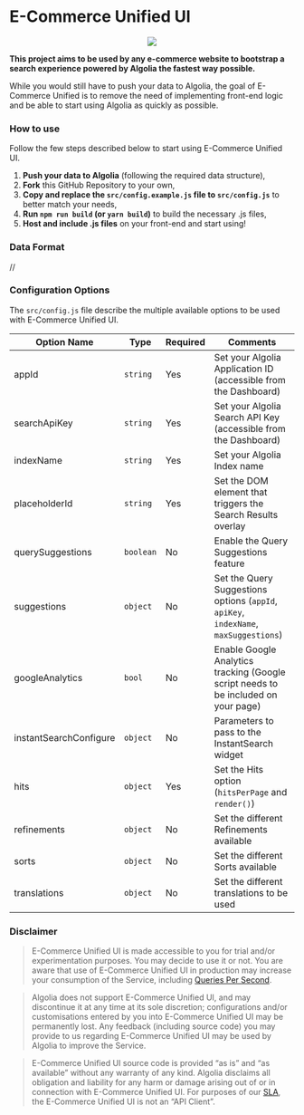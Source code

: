 # E-Commerce Unified UI

<p align="center">
<img src="https://cl.ly/c3fa6a6b250a/Screenshot%2525202019-05-27%252520at%25252010.17.35.png" />
</p>

**This project aims to be used by any e-commerce website to bootstrap a search experience powered by Algolia the fastest way possible.**

While you would still have to push your data to Algolia, the goal of E-Commerce Unified is to remove the need of implementing front-end logic and be able to start using Algolia as quickly as possible.

### How to use

Follow the few steps described below to start using E-Commerce Unified UI.

1. **Push your data to Algolia** (following the required data structure),
2. **Fork** this GitHub Repository to your own,
3. **Copy and replace the `src/config.example.js` file to `src/config.js`** to better match your needs,
4. **Run `npm run build` (or `yarn build`)** to build the necessary .js files,
5. **Host and include .js files** on your front-end and start using!

### Data Format

//

### Configuration Options

The `src/config.js` file describe the multiple available options to be used with E-Commerce Unified UI.

| Option Name              | Type      | Required | Comments                                                                             |
|--------------------------|-----------|----------|--------------------------------------------------------------------------------------|
| appId                    | `string`  | Yes      | Set your Algolia Application ID (accessible from the Dashboard)                      |
| searchApiKey             | `string`  | Yes      | Set your Algolia Search API Key (accessible from the Dashboard)                      |
| indexName                | `string`  | Yes      | Set your Algolia Index name                                                          |
| placeholderId            | `string`  | Yes      | Set the DOM element that triggers the Search Results overlay                         |
| querySuggestions         | `boolean` | No       | Enable the Query Suggestions feature                                                 |
| suggestions              | `object`  | No       | Set the Query Suggestions options (`appId`, `apiKey`, `indexName`, `maxSuggestions`) |
| googleAnalytics          | `bool`    | No       | Enable Google Analytics tracking (Google script needs to be included on your page)    |
| instantSearchConfigure   | `object`  | No       | Parameters to pass to the InstantSearch widget                                       |
| hits                     | `object`  | Yes      | Set the Hits option (`hitsPerPage` and `render()`)                                   |
| refinements              | `object`  | No       | Set the different Refinements available                                              |
| sorts                    | `object` | No       | Set the different Sorts available                                              |
| translations             | `object` | No       | Set the different translations to be used                                            |

### Disclaimer

> E-Commerce Unified UI is made accessible to you for trial and/or experimentation purposes. You may decide to use it or not. You are aware that use of E-Commerce Unified UI in production may increase your consumption of the Service, including [Queries Per Second](https://www.algolia.com/doc/faq/monitoring/which-queries-are-counted-as-part-of-the-max-qps-computations/).

> Algolia does not support E-Commerce Unified UI, and may discontinue it at any time at its sole discretion; configurations and/or customisations entered by you into E-Commerce Unified UI may be permanently lost. Any feedback (including source code) you may provide to us regarding E-Commerce Unified UI may be used by Algolia to improve the Service. 

> E-Commerce Unified UI source code is provided “as is” and “as available” without any warranty of any kind. Algolia disclaims all obligation and liability for any harm or damage arising out of or in connection with E-Commerce Unified UI. For purposes of our [SLA](https://www.algolia.com/policies/sla), the E-Commerce Unified UI is not an “API Client”.

